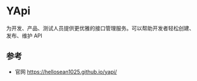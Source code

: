 # YApi

为开发、产品、测试人员提供更优雅的接口管理服务。可以帮助开发者轻松创建、发布、维护 API

## 参考

* 官网 <https://hellosean1025.github.io/yapi/>
